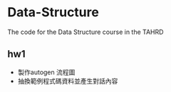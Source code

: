 # Data-Structure
The code for the Data Structure course in the TAHRD

## hw1
- 製作autogen 流程圖
- 抽換範例程式碼資料並產生對話內容
  
